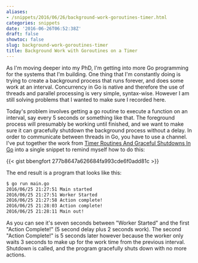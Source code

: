```yaml
---
aliases:
- /snippets/2016/06/26/background-work-goroutines-timer.html
categories: snippets
date: '2016-06-26T06:52:38Z'
draft: false
showtoc: false
slug: background-work-goroutines-timer
title: Background Work with Goroutines on a Timer
---
```


As I'm moving deeper into my PhD, I'm getting into more Go programming for the systems that I'm building. One thing that I'm constantly doing is trying to create a background process that runs forever, and does some work at an interval. Concurrency in Go is native and therefore the use of threads and parallel processing is very simple, syntax-wise. However I am still solving problems that I wanted to make sure I recorded here.

Today's problem involves getting a go routine to execute a function on an interval, say every 5 seconds or something like that. The foreground process will presumably be working until finished, and we want to make sure it can gracefully shutdown the background process without a delay. In order to communicate between threads in Go, you have to use a channel. I've put together the work from [Timer Routines And Graceful Shutdowns In Go](https://www.goinggo.net/2013/09/timer-routines-and-graceful-shutdowns.html) into a single snippet to remind myself how to do this:

{{< gist bbengfort 277b8647a626684fa993cde6f0add81c >}}

The end result is a program that looks like this:

```bash
$ go run main.go
2016/06/25 21:27:51 Main started
2016/06/25 21:27:51 Worker Started
2016/06/25 21:27:58 Action complete!
2016/06/25 21:28:03 Action complete!
2016/06/25 21:28:11 Main out!
```

As you can see it's seven seconds between "Worker Started" and the first "Action Complete!" (5 second delay plus 2 seconds work). The second "Action Complete!" is 5 seconds later however because the worker only waits 3 seconds to make up for the work time from the previous interval. Shutdown is called, and the program gracefully shuts down with no more actions.
